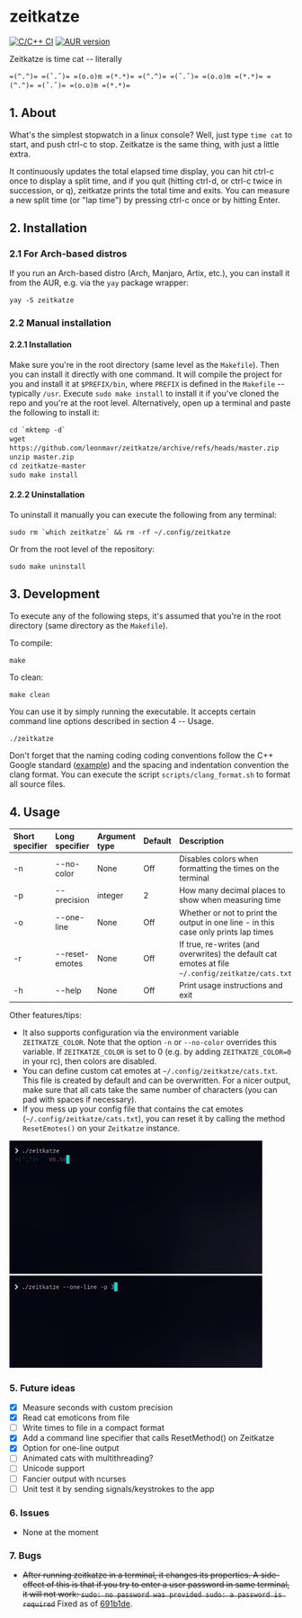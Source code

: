 zeitkatze
=========
[![C/C++ CI](https://github.com/leonmavr/zeitkatze/actions/workflows/c-cpp.yml/badge.svg)](https://github.com/leonmavr/zeitkatze/actions/workflows/c-cpp.yml)
[![AUR version](https://img.shields.io/aur/version/zeitkatze)](https://aur.archlinux.org/packages/zeitkatze/)

Zeitkatze is time cat -- literally
```
=(^.^)= =(ˇ.ˇ)= =(o.o)m =(*.*)= =(^.^)= =(ˇ.ˇ)= =(o.o)m =(*.*)= =(^.^)= =(ˇ.ˇ)= =(o.o)m =(*.*)=
```

## 1. About
What's the simplest stopwatch in a linux console?
Well, just type `time cat` to start, and push ctrl-c to stop.
Zeitkatze is the same thing, with just a little extra.

It continuously updates the total elapsed time display, you can hit ctrl-c once to display a split time,
and if you quit (hitting ctrl-d, or ctrl-c twice in succession, or q), zeitkatze prints the total time and
exits. You can measure a new split time (or "lap time") by pressing ctrl-c once or by hitting Enter.

## 2. Installation

### 2.1 For Arch-based distros
If you run an Arch-based distro (Arch, Manjaro, Artix, etc.), you can install it
from the AUR, e.g. via the `yay` package wrapper:
```
yay -S zeitkatze
```

### 2.2 Manual installation
#### 2.2.1 Installation
Make sure you're in the root directory (same level as the `Makefile`). Then you
can install it directly with one command. It will compile the project for you
and install it at `$PREFIX/bin`, where `PREFIX` is defined in the `Makefile` --
typically `/usr`. Execute `sudo make install` to install it if you've cloned the
repo and you're at the root level. Alternatively, open up a terminal and paste
the following to install it:
```
cd `mktemp -d`
wget https://github.com/leonmavr/zeitkatze/archive/refs/heads/master.zip
unzip master.zip
cd zeitkatze-master
sudo make install
```

#### 2.2.2 Uninstallation
To uninstall it manually you can execute the following from any terminal:
```
sudo rm `which zeitkatze` && rm -rf ~/.config/zeitkatze
```
Or from the root level of the repository:
```
sudo make uninstall
```

## 3. Development
To execute any of the following steps, it's assumed that you're in the root
directory (same directory as the `Makefile`).  

To compile:
```
make
```
To clean:
```
make clean
```
You can use it by simply running the executable.
It accepts certain command line options described in section 4 -- Usage.
```
./zeitkatze
```
Don't forget that the naming coding coding conventions follow the C++ Google
standard ([example](https://github.com/chromium/chromium/blob/main/media/ffmpeg/ffmpeg_decoding_loop.h)) and the spacing and indentation convention the clang format.
You can execute the script `scripts/clang_format.sh` to format all source files.

## 4. Usage

| Short specifier | Long specifier            | Argument type | Default | Description                                                                              |
|:--------------- |:--------------------------|:--------------|:--------|:-----------------------------------------------------------------------------------------|
| -n              | --no-color                |  None         | Off     |Disables colors when formatting the times on the terminal                                 |   
| -p              | --precision               |  integer      | 2       |How many decimal places to show when measuring time                                       | 
| -o              | --one-line                |  None         | Off     |Whether or not to print the output in one line - in this case only prints lap times       | 
| -r              | --reset-emotes            |  None         | Off     |If true, re-writes (and overwrites) the default cat emotes at file `~/.config/zeitkatze/cats.txt`                                                                                                                                     | 
| -h              | --help                    |  None         | Off     |Print usage instructions and exit                                                         | 

Other features/tips:
* It also supports configuration via the environment variable `ZEITKATZE_COLOR`. Note that the
option `-n` or `--no-color` overrides this variable. If `ZEITKATZE_COLOR` is set to 0 (e.g. by
adding `ZEITKATZE_COLOR=0` in your rc), then colors are disabled.
* You can define custom cat emotes at `~/.config/zeitkatze/cats.txt`. This file is created by
default and can be overwritten. For a nicer output, make sure that all cats take the same number
of characters (you can pad with spaces if necessary).
* If you mess up your config file that contains the cat emotes (`~/.config/zeitkatze/cats.txt`),
you can reset it by calling the method `ResetEmotes()` on your `Zeitkatze` instance.

<p float="left">
    <img src="https://raw.githubusercontent.com/leonmavr/zeitkatze/master/assets/demo.gif" width="450" />
    <img src="https://raw.githubusercontent.com/leonmavr/zeitkatze/master/assets/demo_one_line.gif" width="450" />
</p>

### 5. Future ideas
- [x] Measure seconds with custom precision
- [x] Read cat emoticons from file
- [ ] Write times to file in a compact format
- [x] Add a command line specifier that calls ResetMethod() on Zeitkatze
- [x] Option for one-line output
- [ ] Animated cats with multithreading?
- [ ] Unicode support
- [ ] Fancier output with ncurses
- [ ] Unit test it by sending signals/keystrokes to the app

### 6. Issues
* None at the moment

### 7. Bugs
* ~~After running zeitkatze in a terminal, it changes its properties.
A side-effect of this is that if you try to enter a user password in
same terminal, it will not work: `sudo: no password was provided
sudo: a password is required`~~ Fixed as of [691b1de](https://github.com/leonmavr/zeitkatze/commit/f3c87b11023dc8c4818dbc054d1690cffb2f04c4).
